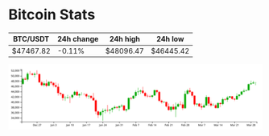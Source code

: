 # Bitcoin Stats

BTC/USDT|24h change|24h high|24h low|
|---|---|---|---|
|$47467.82|-0.11%|$48096.47|$46445.42|

<img src="./chart.svg">
